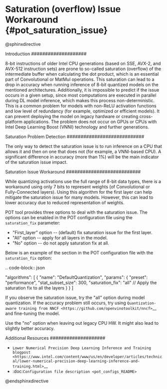 # Saturation (overflow) Issue Workaround {#pot_saturation_issue}

@sphinxdirective

Introduction
####################

8-bit instructions of older Intel CPU generations (based on SSE, AVX-2, and AVX-512 instruction sets) are prone to so-called saturation (overflow) of the intermediate buffer when calculating the dot product, which is an essential part of Convolutional or MatMul operations. This saturation can lead to a drop in accuracy when running inference of 8-bit quantized models on the mentioned architectures. Additionally, it is impossible to predict if the issue occurs in a given setup, since most computations are executed in parallel during DL model inference, which makes this process non-deterministic. This is a common problem for models with non-ReLU activation functions and low level of redundancy (for example, optimized or efficient models). It can prevent deploying the model on legacy hardware or creating cross-platform applications. The problem does not occur on GPUs or CPUs with Intel Deep Learning Boost (VNNI) technology and further generations.

Saturation Problem Detection
############################

The only way to detect the saturation issue is to run inference on a CPU that allows it and then on one that does not (for example, a VNNI-based CPU). A significant difference in accuracy (more than 1%) will be the main indicator of the saturation issue impact.

Saturation Issue Workaround
###########################

While quantizing activations use the full range of 8-bit data types, there is a workaround using only 7 bits to represent weights (of Convolutional or Fully-Connected layers). Using this algorithm for the first layer can help mitigate the saturation issue for many models. However, this can lead to lower accuracy due to reduced representation of weights.

POT tool provides three options to deal with the saturation issue. The options can be enabled in the POT configuration file using the ``saturation_fix`` parameter:

* "First_layer" option -- (default) fix saturation issue for the first layer.
* "All" option -- apply for all layers in the model.
* "No" option -- do not apply saturation fix at all.

Below is an example of the section in the POT configuration file with the ``saturation_fix`` option:

.. code-block:: json

   "algorithms": [
       {
           "name": "DefaultQuantization",
           "params": {
               "preset": "performance",
               "stat_subset_size": 300,
               "saturation_fix": "all" // Apply the saturation fix to all the layers
           }
       }
   ]


If you observe the saturation issue, try the "all" option during model quantization. If the accuracy problem still occurs, try using `Quantization-aware training from NNCF <https://github.com/openvinotoolkit/nncf>`__ and fine-tuning the model.

Use the "no" option when leaving out legacy CPU HW. It might also lead to slightly better accuracy.

Additional Resources
####################

* `Lower Numerical Precision Deep Learning Inference and Training blogpost <https://www.intel.com/content/www/us/en/developer/articles/technical/lower-numerical-precision-deep-learning-inference-and-training.html>`__
* :doc:`Configuration file description <pot_configs_README>`

@endsphinxdirective
